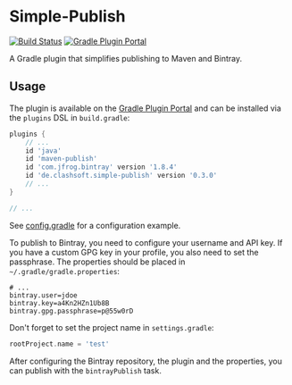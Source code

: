 # Simple-Publish

[![Build Status](https://travis-ci.org/Clashsoft/Simple-Publish.svg?branch=master)](https://travis-ci.org/Clashsoft/Simple-Publish)
[![Gradle Plugin Portal](https://img.shields.io/maven-metadata/v/https/plugins.gradle.org/m2/de/clashsoft/simple-publish/de.clashsoft.simple-publish.gradle.plugin/maven-metadata.xml.svg?colorB=blue&label=Gradle%20Plugin%20Portal)](https://plugins.gradle.org/plugin/de.clashsoft.simple-publish)

A Gradle plugin that simplifies publishing to Maven and Bintray.

## Usage

The plugin is available on the [Gradle Plugin Portal](https://plugins.gradle.org/plugin/de.clashsoft.simple-publish)
and can be installed via the `plugins` DSL in `build.gradle`:

```groovy
plugins {
	// ...
	id 'java'
	id 'maven-publish'
	id 'com.jfrog.bintray' version '1.8.4'
	id 'de.clashsoft.simple-publish' version '0.3.0'
	// ...
}

// ...
```

See [config.gradle](src/functionalTest/resources/config.gradle) for a configuration example.

To publish to Bintray, you need to configure your username and API key.
If you have a custom GPG key in your profile, you also need to set the passphrase.
The properties should be placed in `~/.gradle/gradle.properties`:

```
# ...
bintray.user=jdoe
bintray.key=a4Kn2HZn1Ub8B
bintray.gpg.passphrase=p@55w0rD
```

Don't forget to set the project name in `settings.gradle`:

```groovy
rootProject.name = 'test'
```

After configuring the Bintray repository, the plugin and the properties, you can publish with the `bintrayPublish` task.
